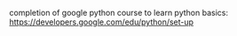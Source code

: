 completion of google python course to learn python basics: https://developers.google.com/edu/python/set-up
